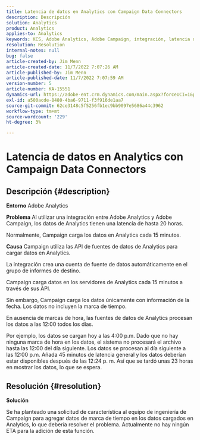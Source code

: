 ```yaml
---
title: Latencia de datos en Analytics con Campaign Data Connectors
description: Descripción
solution: Analytics
product: Analytics
applies-to: Analytics
keywords: KCS, Adobe Analytics, Adobe Campaign, integración, latencia de datos, Campaign Data Connectors, marca de tiempo, marca de tiempo
resolution: Resolution
internal-notes: null
bug: false
article-created-by: Jim Menn
article-created-date: 11/7/2022 7:07:26 AM
article-published-by: Jim Menn
article-published-date: 11/7/2022 7:07:59 AM
version-number: 5
article-number: KA-15551
dynamics-url: https://adobe-ent.crm.dynamics.com/main.aspx?forceUCI=1&pagetype=entityrecord&etn=knowledgearticle&id=a15466d0-6a5e-ed11-9561-6045bd0065f9
exl-id: a500acde-8480-4ba6-9711-f3f916de1aa7
source-git-commit: 62ce3148c5f5256fb1ec9bb9097e5686a44c3962
workflow-type: tm+mt
source-wordcount: '229'
ht-degree: 3%

---
```


# Latencia de datos en Analytics con Campaign Data Connectors

## Descripción {#description}


<b>Entorno</b>
Adobe Analytics

<b>Problema</b>
Al utilizar una integración entre Adobe Analytics y Adobe Campaign, los datos de Analytics tienen una latencia de hasta 20 horas.

Normalmente, Campaign carga los datos en Analytics cada 15 minutos.

<b>Causa</b>
Campaign utiliza las API de fuentes de datos de Analytics para cargar datos en Analytics.

La integración crea una cuenta de fuente de datos automáticamente en el grupo de informes de destino.

Campaign carga datos en los servidores de Analytics cada 15 minutos a través de sus API.

Sin embargo, Campaign carga los datos únicamente con información de la fecha. Los datos no incluyen la marca de tiempo.

En ausencia de marcas de hora, las fuentes de datos de Analytics procesan los datos a las 12:00 todos los días.

Por ejemplo, los datos se cargan hoy a las 4:00 p.m. Dado que no hay ninguna marca de hora en los datos, el sistema no procesará el archivo hasta las 12:00 del día siguiente. Los datos se procesan al día siguiente a las 12:00 p.m. Añada 45 minutos de latencia general y los datos deberían estar disponibles después de las 12:24 p. m. Así que se tardó unas 23 horas en mostrar los datos, lo que se espera.


## Resolución {#resolution}


<b>Solución</b>

Se ha planteado una solicitud de característica al equipo de ingeniería de Campaign para agregar datos de marca de tiempo en los datos cargados en Analytics, lo que debería resolver el problema. Actualmente no hay ningún ETA para la adición de esta función.
